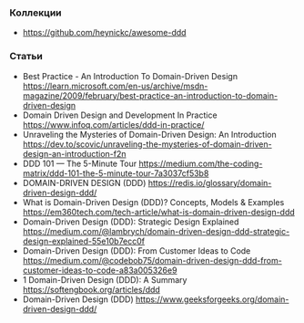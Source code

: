 ### Коллекции

- https://github.com/heynickc/awesome-ddd

### Статьи

- Best Practice - An Introduction To Domain-Driven Design https://learn.microsoft.com/en-us/archive/msdn-magazine/2009/february/best-practice-an-introduction-to-domain-driven-design
- Domain Driven Design and Development In Practice https://www.infoq.com/articles/ddd-in-practice/
- Unraveling the Mysteries of Domain-Driven Design: An Introduction https://dev.to/scovic/unraveling-the-mysteries-of-domain-driven-design-an-introduction-f2n
- DDD 101 — The 5-Minute Tour https://medium.com/the-coding-matrix/ddd-101-the-5-minute-tour-7a3037cf53b8
- DOMAIN-DRIVEN DESIGN (DDD) https://redis.io/glossary/domain-driven-design-ddd/
- What is Domain-Driven Design (DDD)? Concepts, Models & Examples https://em360tech.com/tech-article/what-is-domain-driven-design-ddd
- Domain-Driven Design (DDD): Strategic Design Explained https://medium.com/@lambrych/domain-driven-design-ddd-strategic-design-explained-55e10b7ecc0f
- Domain-Driven Design (DDD): From Customer Ideas to Code https://medium.com/@codebob75/domain-driven-design-ddd-from-customer-ideas-to-code-a83a005326e9
- 1 Domain-Driven Design (DDD): A Summary https://softengbook.org/articles/ddd
- Domain-Driven Design (DDD) https://www.geeksforgeeks.org/domain-driven-design-ddd/